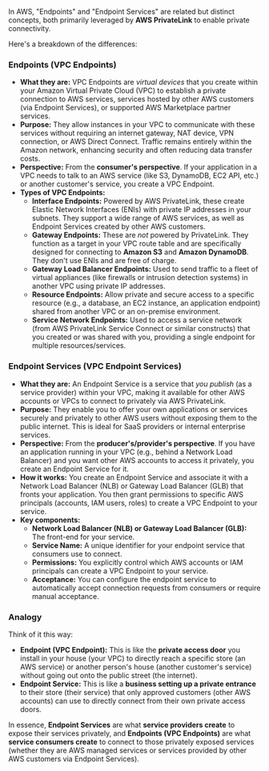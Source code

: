 In AWS, "Endpoints" and "Endpoint Services" are related but distinct concepts, both primarily leveraged by **AWS PrivateLink** to enable private connectivity.

Here's a breakdown of the differences:

### Endpoints (VPC Endpoints)

* **What they are:** VPC Endpoints are *virtual devices* that you create within your Amazon Virtual Private Cloud (VPC) to establish a private connection to AWS services, services hosted by other AWS customers (via Endpoint Services), or supported AWS Marketplace partner services.
* **Purpose:** They allow instances in your VPC to communicate with these services without requiring an internet gateway, NAT device, VPN connection, or AWS Direct Connect. Traffic remains entirely within the Amazon network, enhancing security and often reducing data transfer costs.
* **Perspective:** From the **consumer's perspective**. If your application in a VPC needs to talk to an AWS service (like S3, DynamoDB, EC2 API, etc.) or another customer's service, you create a VPC Endpoint.
* **Types of VPC Endpoints:**
    * **Interface Endpoints:** Powered by AWS PrivateLink, these create Elastic Network Interfaces (ENIs) with private IP addresses in your subnets. They support a wide range of AWS services, as well as Endpoint Services created by other AWS customers.
    * **Gateway Endpoints:** These are *not* powered by PrivateLink. They function as a target in your VPC route table and are specifically designed for connecting to **Amazon S3** and **Amazon DynamoDB**. They don't use ENIs and are free of charge.
    * **Gateway Load Balancer Endpoints:** Used to send traffic to a fleet of virtual appliances (like firewalls or intrusion detection systems) in another VPC using private IP addresses.
    * **Resource Endpoints:** Allow private and secure access to a specific resource (e.g., a database, an EC2 instance, an application endpoint) shared from another VPC or an on-premise environment.
    * **Service Network Endpoints:** Used to access a service network (from AWS PrivateLink Service Connect or similar constructs) that you created or was shared with you, providing a single endpoint for multiple resources/services.

### Endpoint Services (VPC Endpoint Services)

* **What they are:** An Endpoint Service is a service that *you publish* (as a service provider) within your VPC, making it available for other AWS accounts or VPCs to connect to privately via AWS PrivateLink.
* **Purpose:** They enable you to offer your own applications or services securely and privately to other AWS users without exposing them to the public internet. This is ideal for SaaS providers or internal enterprise services.
* **Perspective:** From the **producer's/provider's perspective**. If you have an application running in your VPC (e.g., behind a Network Load Balancer) and you want other AWS accounts to access it privately, you create an Endpoint Service for it.
* **How it works:** You create an Endpoint Service and associate it with a Network Load Balancer (NLB) or Gateway Load Balancer (GLB) that fronts your application. You then grant permissions to specific AWS principals (accounts, IAM users, roles) to create a VPC Endpoint to your service.
* **Key components:**
    * **Network Load Balancer (NLB) or Gateway Load Balancer (GLB):** The front-end for your service.
    * **Service Name:** A unique identifier for your endpoint service that consumers use to connect.
    * **Permissions:** You explicitly control which AWS accounts or IAM principals can create a VPC Endpoint to your service.
    * **Acceptance:** You can configure the endpoint service to automatically accept connection requests from consumers or require manual acceptance.

### Analogy

Think of it this way:

* **Endpoint (VPC Endpoint):** This is like the **private access door** you install in your house (your VPC) to directly reach a specific store (an AWS service) or another person's house (another customer's service) without going out onto the public street (the internet).
* **Endpoint Service:** This is like a **business setting up a private entrance** to their store (their service) that only approved customers (other AWS accounts) can use to directly connect from their own private access doors.

In essence, **Endpoint Services** are what **service providers create** to expose their services privately, and **Endpoints (VPC Endpoints)** are what **service consumers create** to connect to those privately exposed services (whether they are AWS managed services or services provided by other AWS customers via Endpoint Services).
